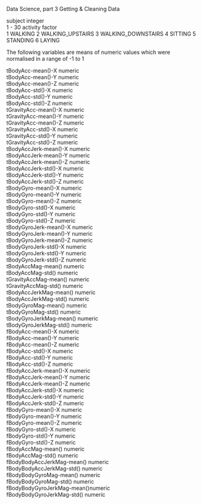 Data Science, part 3
Getting & Cleaning Data



subject                    integer  
			1 - 30
activity                   factor 	
			1 WALKING
			2 WALKING_UPSTAIRS
			3 WALKING_DOWNSTAIRS
			4 SITTING
			5 STANDING
			6 LAYING

			
The following variables are means of numeric values which were normalised in a range of -1 to 1

tBodyAcc-mean()-X          numeric  
tBodyAcc-mean()-Y          numeric  
tBodyAcc-mean()-Z          numeric  
tBodyAcc-std()-X           numeric  
tBodyAcc-std()-Y           numeric  
tBodyAcc-std()-Z           numeric  
tGravityAcc-mean()-X       numeric  
tGravityAcc-mean()-Y       numeric  
tGravityAcc-mean()-Z       numeric  
tGravityAcc-std()-X        numeric  
tGravityAcc-std()-Y        numeric  
tGravityAcc-std()-Z        numeric  
tBodyAccJerk-mean()-X      numeric  
tBodyAccJerk-mean()-Y      numeric  
tBodyAccJerk-mean()-Z      numeric  
tBodyAccJerk-std()-X       numeric  
tBodyAccJerk-std()-Y       numeric  
tBodyAccJerk-std()-Z       numeric  
tBodyGyro-mean()-X         numeric  
tBodyGyro-mean()-Y         numeric  
tBodyGyro-mean()-Z         numeric  
tBodyGyro-std()-X          numeric  
tBodyGyro-std()-Y          numeric  
tBodyGyro-std()-Z          numeric  
tBodyGyroJerk-mean()-X     numeric  
tBodyGyroJerk-mean()-Y     numeric  
tBodyGyroJerk-mean()-Z     numeric  
tBodyGyroJerk-std()-X      numeric  
tBodyGyroJerk-std()-Y      numeric  
tBodyGyroJerk-std()-Z      numeric  
tBodyAccMag-mean()         numeric  
tBodyAccMag-std()          numeric  
tGravityAccMag-mean()      numeric  
tGravityAccMag-std()       numeric  
tBodyAccJerkMag-mean()     numeric  
tBodyAccJerkMag-std()      numeric  
tBodyGyroMag-mean()        numeric  
tBodyGyroMag-std()         numeric  
tBodyGyroJerkMag-mean()    numeric  
tBodyGyroJerkMag-std()     numeric  
fBodyAcc-mean()-X          numeric  
fBodyAcc-mean()-Y          numeric  
fBodyAcc-mean()-Z          numeric  
fBodyAcc-std()-X           numeric  
fBodyAcc-std()-Y           numeric  
fBodyAcc-std()-Z           numeric  
fBodyAccJerk-mean()-X      numeric  
fBodyAccJerk-mean()-Y      numeric  
fBodyAccJerk-mean()-Z      numeric  
fBodyAccJerk-std()-X       numeric  
fBodyAccJerk-std()-Y       numeric  
fBodyAccJerk-std()-Z       numeric  
fBodyGyro-mean()-X         numeric  
fBodyGyro-mean()-Y         numeric  
fBodyGyro-mean()-Z         numeric  
fBodyGyro-std()-X          numeric  
fBodyGyro-std()-Y          numeric  
fBodyGyro-std()-Z          numeric  
fBodyAccMag-mean()         numeric  
fBodyAccMag-std()          numeric  
fBodyBodyAccJerkMag-mean() numeric  
fBodyBodyAccJerkMag-std()  numeric  
fBodyBodyGyroMag-mean()    numeric  
fBodyBodyGyroMag-std()     numeric  
fBodyBodyGyroJerkMag-mean()numeric  
fBodyBodyGyroJerkMag-std() numeric  